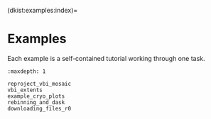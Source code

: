(dkist:examples:index)=
# Examples

Each example is a self-contained tutorial working through one task.

```{toctree}
:maxdepth: 1

reproject_vbi_mosaic
vbi_extents
example_cryo_plots
rebinning_and_dask
downloading_files_r0
```
